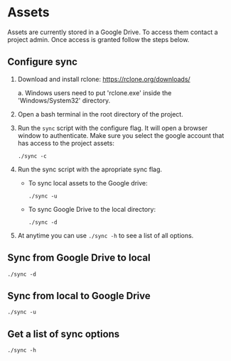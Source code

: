 # Assets

Assets are currently stored in a Google Drive. To access them contact a project admin. Once access is granted follow the steps below.

## Configure sync

1. Download and install rclone: https://rclone.org/downloads/

    a. Windows users need to put 'rclone.exe' inside the 'Windows/System32' directory.

2. Open a bash terminal in the root directory of the project.

3. Run the `sync` script with the configure flag. It will open a browser window to authenticate. Make sure you select the google account that has access to the project assets:
    
    `./sync -c`

4. Run the sync script with the apropriate sync flag.
   
   * To sync local assets to the Google drive:

        `./sync -u`
   
   * To sync Google Drive to the local directory:

        `./sync -d`

5. At anytime you can use `./sync -h` to see a list of all options.

## Sync from Google Drive to local
`./sync -d`

## Sync from local to Google Drive
`./sync -u`

## Get a list of sync options
`./sync -h`